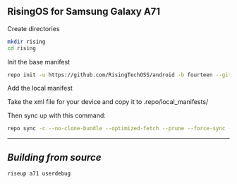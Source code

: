 RisingOS for Samsung Galaxy A71
------------------------------------

Create directories
```bash
mkdir rising
cd rising
```

Init the base manifest

```bash
repo init -u https://github.com/RisingTechOSS/android -b fourteen --git-lfs
```
  
Add the local manifest

  Take the xml file for your device and copy it to .repo/local_manifests/

Then sync up with this command:
```bash
repo sync -c --no-clone-bundle --optimized-fetch --prune --force-sync -j$(nproc --all)
```
-------------
 
_Building from source_
---------------
```bash
riseup a71 userdebug
```
